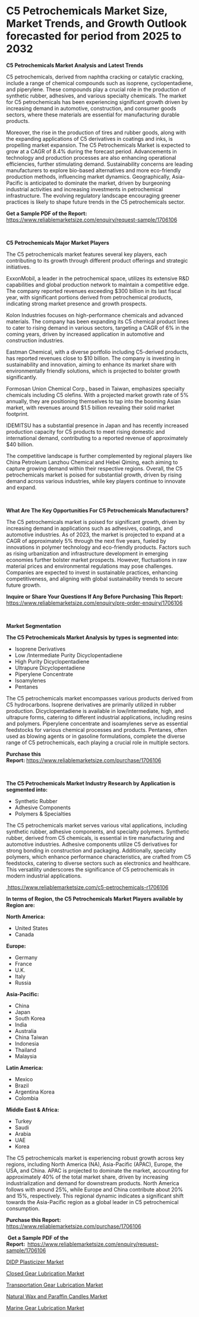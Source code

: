 <p><h1>C5 Petrochemicals Market Size, Market Trends, and Growth Outlook forecasted for period from 2025 to 2032</h1></p><p><strong>C5 Petrochemicals Market Analysis and Latest Trends</strong></p>
<p><p>C5 petrochemicals, derived from naphtha cracking or catalytic cracking, include a range of chemical compounds such as isoprene, cyclopentadiene, and piperylene. These compounds play a crucial role in the production of synthetic rubber, adhesives, and various specialty chemicals. The market for C5 petrochemicals has been experiencing significant growth driven by increasing demand in automotive, construction, and consumer goods sectors, where these materials are essential for manufacturing durable products.</p><p>Moreover, the rise in the production of tires and rubber goods, along with the expanding applications of C5 derivatives in coatings and inks, is propelling market expansion. The C5 Petrochemicals Market is expected to grow at a CAGR of 8.4% during the forecast period. Advancements in technology and production processes are also enhancing operational efficiencies, further stimulating demand. Sustainability concerns are leading manufacturers to explore bio-based alternatives and more eco-friendly production methods, influencing market dynamics. Geographically, Asia-Pacific is anticipated to dominate the market, driven by burgeoning industrial activities and increasing investments in petrochemical infrastructure. The evolving regulatory landscape encouraging greener practices is likely to shape future trends in the C5 petrochemicals sector.</p></p>
<p><strong>Get a Sample PDF of the Report:&nbsp;</strong> <a href="https://www.reliablemarketsize.com/enquiry/request-sample/1706106?utm_campaign=1903&utm_medium=2&utm_source=Github&utm_content=ia&utm_term=27032025&utm_id=c5-petrochemicals">https://www.reliablemarketsize.com/enquiry/request-sample/1706106</a></p>
<p>&nbsp;</p>
<p><strong>C5 Petrochemicals Major Market Players</strong></p>
<p><p>The C5 petrochemicals market features several key players, each contributing to its growth through different product offerings and strategic initiatives. </p><p>ExxonMobil, a leader in the petrochemical space, utilizes its extensive R&D capabilities and global production network to maintain a competitive edge. The company reported revenues exceeding $300 billion in its last fiscal year, with significant portions derived from petrochemical products, indicating strong market presence and growth prospects.</p><p>Kolon Industries focuses on high-performance chemicals and advanced materials. The company has been expanding its C5 chemical product lines to cater to rising demand in various sectors, targeting a CAGR of 6% in the coming years, driven by increased application in automotive and construction industries.</p><p>Eastman Chemical, with a diverse portfolio including C5-derived products, has reported revenues close to $10 billion. The company is investing in sustainability and innovation, aiming to enhance its market share with environmentally friendly solutions, which is projected to bolster growth significantly.</p><p>Formosan Union Chemical Corp., based in Taiwan, emphasizes specialty chemicals including C5 olefins. With a projected market growth rate of 5% annually, they are positioning themselves to tap into the booming Asian market, with revenues around $1.5 billion revealing their solid market footprint.</p><p>IDEMITSU has a substantial presence in Japan and has recently increased production capacity for C5 products to meet rising domestic and international demand, contributing to a reported revenue of approximately $40 billion.</p><p>The competitive landscape is further complemented by regional players like China Petroleum Lanzhou Chemical and Hebei Qiming, each aiming to capture growing demand within their respective regions. Overall, the C5 petrochemicals market is poised for substantial growth, driven by rising demand across various industries, while key players continue to innovate and expand.</p></p>
<p>&nbsp;</p>
<p><strong>What Are The Key Opportunities For C5 Petrochemicals Manufacturers?</strong></p>
<p><p>The C5 petrochemicals market is poised for significant growth, driven by increasing demand in applications such as adhesives, coatings, and automotive industries. As of 2023, the market is projected to expand at a CAGR of approximately 5% through the next five years, fueled by innovations in polymer technology and eco-friendly products. Factors such as rising urbanization and infrastructure development in emerging economies further bolster market prospects. However, fluctuations in raw material prices and environmental regulations may pose challenges. Companies are expected to invest in sustainable practices, enhancing competitiveness, and aligning with global sustainability trends to secure future growth.</p></p>
<p><strong>Inquire or Share Your Questions If Any Before Purchasing This Report:</strong> <a href="https://www.reliablemarketsize.com/enquiry/pre-order-enquiry/1706106?utm_campaign=1903&utm_medium=2&utm_source=Github&utm_content=ia&utm_term=27032025&utm_id=c5-petrochemicals">https://www.reliablemarketsize.com/enquiry/pre-order-enquiry/1706106</a></p>
<p>&nbsp;</p>
<p><strong>Market Segmentation</strong></p>
<p><strong>The C5 Petrochemicals Market Analysis by types is segmented into:</strong></p>
<p><ul><li>Isoprene Derivatives</li><li>Low /Intermediate Purity Dicyclopentadiene</li><li>High Purity Dicyclopentadiene</li><li>Ultrapure Dicyclopentadiene</li><li>Piperylene Concentrate</li><li>Isoamylenes</li><li>Pentanes</li></ul></p>
<p><p>The C5 petrochemicals market encompasses various products derived from C5 hydrocarbons. Isoprene derivatives are primarily utilized in rubber production. Dicyclopentadiene is available in low/intermediate, high, and ultrapure forms, catering to different industrial applications, including resins and polymers. Piperylene concentrate and isoamylenes serve as essential feedstocks for various chemical processes and products. Pentanes, often used as blowing agents or in gasoline formulations, complete the diverse range of C5 petrochemicals, each playing a crucial role in multiple sectors.</p></p>
<p><strong>Purchase this Report:&nbsp;</strong><a href="https://www.reliablemarketsize.com/purchase/1706106?utm_campaign=1903&utm_medium=2&utm_source=Github&utm_content=ia&utm_term=27032025&utm_id=c5-petrochemicals">https://www.reliablemarketsize.com/purchase/1706106</a></p>
<p>&nbsp;</p>
<p><strong>The C5 Petrochemicals Market Industry Research by Application is segmented into:</strong></p>
<p><ul><li>Synthetic Rubber</li><li>Adhesive Components</li><li>Polymers & Specialties</li></ul></p>
<p><p>The C5 petrochemicals market serves various vital applications, including synthetic rubber, adhesive components, and specialty polymers. Synthetic rubber, derived from C5 chemicals, is essential in tire manufacturing and automotive industries. Adhesive components utilize C5 derivatives for strong bonding in construction and packaging. Additionally, specialty polymers, which enhance performance characteristics, are crafted from C5 feedstocks, catering to diverse sectors such as electronics and healthcare. This versatility underscores the significance of C5 petrochemicals in modern industrial applications.</p></p>
<p><a href="https://www.reliablemarketsize.com/c5-petrochemicals-r1706106?utm_campaign=1903&utm_medium=2&utm_source=Github&utm_content=ia&utm_term=27032025&utm_id=c5-petrochemicals">&nbsp;https://www.reliablemarketsize.com/c5-petrochemicals-r1706106</a></p>
<p><strong>In terms of Region, the C5 Petrochemicals Market Players available by Region are:</strong></p>
<p>
    <p> <strong> North America: </strong>
        <ul>
            <li>United States</li>
            <li>Canada</li>
        </ul>
        </p> 
    <p> <strong> Europe: </strong>
        <ul>
            <li>Germany</li>
            <li>France</li>
            <li>U.K.</li>
            <li>Italy</li>
            <li>Russia</li>
        </ul>
        </p> 
    <p> <strong> Asia-Pacific: </strong>
        <ul>
            <li>China</li>
            <li>Japan</li>
            <li>South Korea</li>
            <li>India</li>
            <li>Australia</li>
            <li>China Taiwan</li>
            <li>Indonesia</li>
            <li>Thailand</li>
            <li>Malaysia</li>
        </ul>
        </p> 
    <p> <strong> Latin America: </strong>
        <ul>
            <li>Mexico</li>
            <li>Brazil</li>
            <li>Argentina Korea</li>
            <li>Colombia</li>
        </ul>
        </p> 
    <p> <strong> Middle East & Africa: </strong>
        <ul>
            <li>Turkey</li>
            <li>Saudi</li>
            <li>Arabia</li>
            <li>UAE</li>
            <li>Korea</li>
        </ul>
    </p>
    </p>
<p><p>The C5 petrochemicals market is experiencing robust growth across key regions, including North America (NA), Asia-Pacific (APAC), Europe, the USA, and China. APAC is projected to dominate the market, accounting for approximately 40% of the total market share, driven by increasing industrialization and demand for downstream products. North America follows with around 25%, while Europe and China contribute about 20% and 15%, respectively. This regional dynamic indicates a significant shift towards the Asia-Pacific region as a global leader in C5 petrochemical consumption.</p></p>
<p><strong>Purchase this Report: </strong><a href="https://www.reliablemarketsize.com/purchase/1706106?utm_campaign=1903&utm_medium=2&utm_source=Github&utm_content=ia&utm_term=27032025&utm_id=c5-petrochemicals">https://www.reliablemarketsize.com/purchase/1706106</a></p>
<p>&nbsp;<strong>Get a Sample PDF of the Report:&nbsp;&nbsp;</strong><a href="https://www.reliablemarketsize.com/enquiry/request-sample/1706106?utm_campaign=1903&utm_medium=2&utm_source=Github&utm_content=ia&utm_term=27032025&utm_id=c5-petrochemicals">https://www.reliablemarketsize.com/enquiry/request-sample/1706106</a></p>
<p><strong></strong></p>
<p><p><a href="https://github.com/reeseberro3j/Market-Research-Report-List-1/blob/main/didp-plasticizer-market.md?utm_campaign=1903&utm_medium=2&utm_source=Github&utm_content=ia&utm_term=27032025&utm_id=c5-petrochemicals">DIDP Plasticizer Market</a></p><p><a href="https://github.com/rocicbenton/Market-Research-Report-List-1/blob/main/closed-gear-lubrication-market.md?utm_campaign=1903&utm_medium=2&utm_source=Github&utm_content=ia&utm_term=27032025&utm_id=c5-petrochemicals">Closed Gear Lubrication Market</a></p><p><a href="https://github.com/filinjaic7/Market-Research-Report-List-1/blob/main/transportation-gear-lubrication-market.md?utm_campaign=1903&utm_medium=2&utm_source=Github&utm_content=ia&utm_term=27032025&utm_id=c5-petrochemicals">Transportation Gear Lubrication Market</a></p><p><a href="https://github.com/ishikodehira/Market-Research-Report-List-1/blob/main/natural-wax-and-paraffin-candles-market.md?utm_campaign=1903&utm_medium=2&utm_source=Github&utm_content=ia&utm_term=27032025&utm_id=c5-petrochemicals">Natural Wax and Paraffin Candles Market</a></p><p><a href="https://github.com/tahjaylestro/Market-Research-Report-List-1/blob/main/marine-gear-lubrication-market.md?utm_campaign=1903&utm_medium=2&utm_source=Github&utm_content=ia&utm_term=27032025&utm_id=c5-petrochemicals">Marine Gear Lubrication Market</a></p></p>